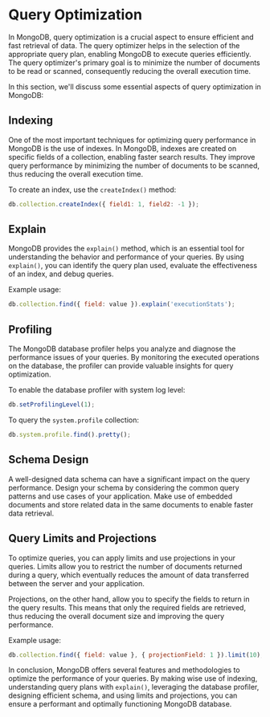 # Query Optimization

In MongoDB, query optimization is a crucial aspect to ensure efficient and fast retrieval of data. The query optimizer helps in the selection of the appropriate query plan, enabling MongoDB to execute queries efficiently. The query optimizer's primary goal is to minimize the number of documents to be read or scanned, consequently reducing the overall execution time.

In this section, we'll discuss some essential aspects of query optimization in MongoDB:

## Indexing

One of the most important techniques for optimizing query performance in MongoDB is the use of indexes. In MongoDB, indexes are created on specific fields of a collection, enabling faster search results. They improve query performance by minimizing the number of documents to be scanned, thus reducing the overall execution time.

To create an index, use the `createIndex()` method:

```javascript
db.collection.createIndex({ field1: 1, field2: -1 });
```

## Explain

MongoDB provides the `explain()` method, which is an essential tool for understanding the behavior and performance of your queries. By using `explain()`, you can identify the query plan used, evaluate the effectiveness of an index, and debug queries.

Example usage:

```javascript
db.collection.find({ field: value }).explain('executionStats');
```

## Profiling

The MongoDB database profiler helps you analyze and diagnose the performance issues of your queries. By monitoring the executed operations on the database, the profiler can provide valuable insights for query optimization.

To enable the database profiler with system log level:

```javascript
db.setProfilingLevel(1);
```

To query the `system.profile` collection:

```javascript
db.system.profile.find().pretty();
```

## Schema Design

A well-designed data schema can have a significant impact on the query performance. Design your schema by considering the common query patterns and use cases of your application. Make use of embedded documents and store related data in the same documents to enable faster data retrieval.

## Query Limits and Projections

To optimize queries, you can apply limits and use projections in your queries. Limits allow you to restrict the number of documents returned during a query, which eventually reduces the amount of data transferred between the server and your application.

Projections, on the other hand, allow you to specify the fields to return in the query results. This means that only the required fields are retrieved, thus reducing the overall document size and improving the query performance.

Example usage:

```javascript
db.collection.find({ field: value }, { projectionField: 1 }).limit(10);
```

In conclusion, MongoDB offers several features and methodologies to optimize the performance of your queries. By making wise use of indexing, understanding query plans with `explain()`, leveraging the database profiler, designing efficient schema, and using limits and projections, you can ensure a performant and optimally functioning MongoDB database.

